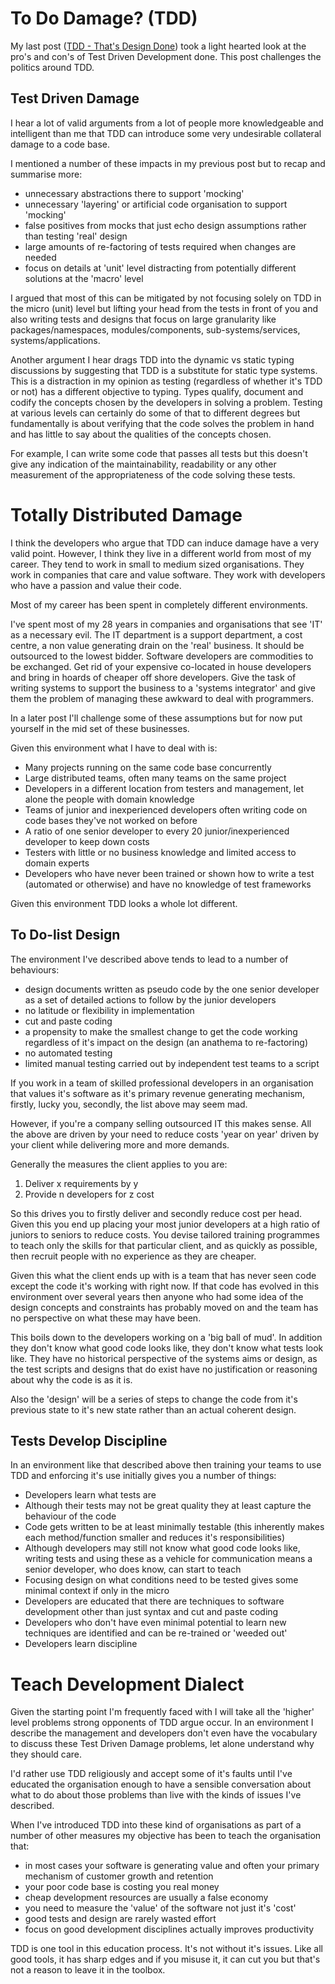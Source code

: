 # To Do Damage? (TDD) #

My last post
([TDD - That's Design Done](http://devcycle.co.uk/TDD-Thats-Design-Done/))
took a light hearted look at the pro's and con's of Test Driven
Development done. This post challenges the politics around TDD.

## Test Driven Damage ##

I hear a lot of valid arguments from a lot of people more
knowledgeable and intelligent than me that TDD can introduce some very
undesirable collateral damage to a code base.

I mentioned a number of these impacts in my previous post but to
recap and summarise more:

* unnecessary abstractions there to support 'mocking'
* unnecessary 'layering' or artificial code organisation to support
  'mocking'
* false positives from mocks that just echo design assumptions rather
  than testing 'real' design
* large amounts of re-factoring of tests required when changes are
  needed
* focus on details at 'unit' level distracting from potentially
  different solutions at the 'macro' level

I argued that most of this can be mitigated by not focusing solely on
TDD in the micro (unit) level but lifting your head from the tests in
front of you and also writing tests and designs that focus on large
granularity like packages/namespaces, modules/components,
sub-systems/services, systems/applications.

Another argument I hear drags TDD into the dynamic vs static
typing discussions by suggesting that TDD is a substitute for static
type systems. This is a distraction in my opinion as testing
(regardless of whether it's TDD or not) has a different objective to
typing. Types qualify, document and codify the concepts chosen by the
developers in solving a problem. Testing at various levels can
certainly do some of that to different degrees but fundamentally is
about verifying that the code solves the problem in hand and has
little to say about the qualities of the concepts chosen.

For example, I can write some code that passes all tests but this
doesn't give any indication of the maintainability, readability or any
other measurement of the appropriateness of the code solving these
tests.

# Totally Distributed Damage #

I think the developers who argue that TDD can induce damage have a
very valid point. However, I think they live in a different world from
most of my career. They tend to work in small to medium sized
organisations. They work in companies that care and value
software. They work with developers who have a passion and value their
code.

Most of my career has been spent in completely different
environments.

I've spent most of my 28 years in companies and organisations that see
'IT' as a necessary evil. The IT department is a support department, a
cost centre, a non value generating drain on the 'real' business. It
should be outsourced to the lowest bidder. Software developers are
commodities to be exchanged. Get rid of your expensive co-located in
house developers and bring in hoards of cheaper off shore
developers. Give the task of writing systems to support the business
to a 'systems integrator' and give them the problem of managing these
awkward to deal with programmers.

In a later post I'll challenge some of these assumptions but for now
put yourself in the mid set of these businesses.

Given this environment what I have to deal with is:

* Many projects running on the same code base concurrently
* Large distributed teams, often many teams on the same project
* Developers in a different location from testers and management, let
  alone the people with domain knowledge
* Teams of junior and inexperienced developers often writing code on
  code bases they've not worked on before
* A ratio of one senior developer to every 20 junior/inexperienced
  developer to keep down costs
* Testers with little or no business knowledge and limited access to
  domain experts
* Developers who have never been trained or shown how to write a test
  (automated or otherwise) and have no knowledge of test frameworks

Given this environment TDD looks a whole lot different.

## To Do-list Design ##

The environment I've described above tends to lead to a number of
behaviours:

* design documents written as pseudo code by the one senior developer
as a set of detailed actions to follow by the junior developers
* no latitude or flexibility in implementation
* cut and paste coding
* a propensity to make the smallest change to get the code working
regardless of it's impact on the design (an anathema to re-factoring)
* no automated testing
* limited manual testing carried out by independent test teams to a
  script

If you work in a team of skilled professional developers in an
organisation that values it's software as it's primary revenue
generating mechanism, firstly, lucky you, secondly, the list above may
seem mad.

However, if you're a company selling outsourced IT this makes
sense. All the above are driven by your need to reduce costs 'year on
year' driven by your client while delivering more and more demands.

Generally the measures the client applies to you are:

1. Deliver x requirements by y
2. Provide n developers for z cost

So this drives you to firstly deliver and secondly reduce cost per
head. Given this you end up placing your most junior developers at a
high ratio of juniors to seniors to reduce costs. You devise tailored
training programmes to teach only the skills for that particular
client, and as quickly as possible, then recruit people with no
experience as they are cheaper.

Given this what the client ends up with is a team that has
never seen code except the code it's working with right now. If that
code has evolved in this environment over several years then anyone
who had some idea of the design concepts and constraints has probably
moved on and the team has no perspective on what these may have been.

This boils down to the developers working on a 'big ball of mud'. In
addition they don't know what good code looks like, they don't know
what tests look like. They have no historical perspective of the
systems aims or design, as the test scripts and designs that do exist
have no justification or reasoning about why the code is as it is.

Also the 'design' will be a series of steps to change the code from
it's previous state to it's new state rather than an actual coherent design.

## Tests Develop Discipline ##

In an environment like that described above then training your teams to
use TDD and enforcing it's use initially gives you a number of things:

* Developers learn what tests are
* Although their tests may not be great quality they at least
  capture the behaviour of the code
* Code gets written to be at least minimally testable (this
  inherently makes each method/function smaller and reduces it's
  responsibilities)
* Although developers may still not know what good code looks like,
  writing tests and using these as a vehicle for communication
  means a senior developer, who does know, can start to teach
* Focusing design on what conditions need to be tested gives some
  minimal context if only in the micro
* Developers are educated that there are techniques to
  software development other than just syntax and cut and paste
  coding
* Developers who don't have even minimal potential to learn new
  techniques are identified and can be re-trained or 'weeded out'
* Developers learn discipline

# Teach Development Dialect #

Given the starting point I'm frequently faced with I will take all the
'higher' level problems strong opponents of TDD argue occur. In an
environment I describe the management and developers don't even have
the vocabulary to discuss these Test Driven Damage problems, let alone
understand why they should care.

I'd rather use TDD religiously and accept some of it's faults until
I've educated the organisation enough to have a sensible conversation
about what to do about those problems than live with the kinds of issues I've
described.

When I've introduced TDD into these kind of organisations as part of a
number of other measures my objective has been to teach the
organisation that:

* in most cases your software is generating value and often your
  primary mechanism of customer growth and retention
* your poor code base is costing you real money
* cheap development resources are usually a false economy
* you need to measure the 'value' of the software not just it's 'cost'
* good tests and design are rarely wasted effort
* focus on good development disciplines actually improves productivity

TDD is one tool in this education process. It's not without it's
issues. Like all good tools, it has sharp edges and if you misuse
it, it can cut you but that's not a reason to leave it in the toolbox.
